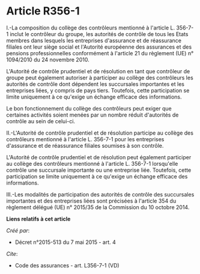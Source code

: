 # Article R356-1

I.-La composition du collège des contrôleurs mentionné à l'article L. 356-7-1 inclut le contrôleur du groupe, les autorités
de contrôle de tous les Etats membres dans lesquels les entreprises d'assurance et de réassurance filiales ont leur siège
social et l'Autorité européenne des assurances et des pensions professionnelles conformément à l'article 21 du règlement (UE)
n° 1094/2010 du 24 novembre 2010. 

L'Autorité de contrôle prudentiel et de résolution en tant que contrôleur de groupe peut également autoriser à participer au
collège des contrôleurs les autorités de contrôle dont dépendent les succursales importantes et les entreprises liées, y
compris de pays tiers. Toutefois, cette participation se limite uniquement à ce qu'exige un échange efficace des
informations. 

Le bon fonctionnement du collège des contrôleurs peut exiger que certaines activités soient menées par un nombre réduit
d'autorités de contrôle au sein de celui-ci. 

II.-L'Autorité de contrôle prudentiel et de résolution participe au collège des contrôleurs mentionné à l'article L. 356-7-1
pour les entreprises d'assurance et de réassurance filiales soumises à son contrôle. 

L'Autorité de contrôle prudentiel et de résolution peut également participer au collège des contrôleurs mentionné à l'article
L. 356-7-1 lorsqu'elle contrôle une succursale importante ou une entreprise liée. Toutefois, cette participation se limite
uniquement à ce qu'exige un échange efficace des informations. 

III.-Les modalités de participation des autorités de contrôle des succursales importantes et des entreprises liées sont
précisées à l'article 354 du règlement délégué (UE) n° 2015/35 de la Commission du 10 octobre 2014.

**Liens relatifs à cet article**

_Créé par_:

  - Décret n°2015-513 du 7 mai 2015 - art. 4

_Cite_:

  - Code des assurances - art. L356-7-1 (VD)
